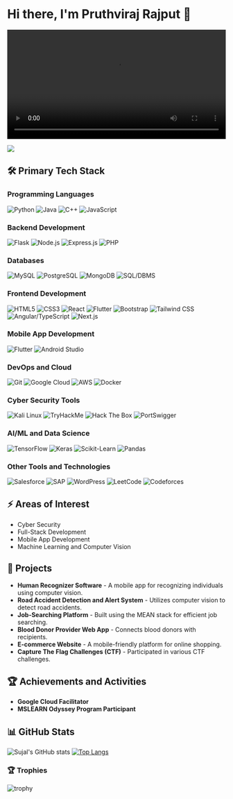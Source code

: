 # Hi there, I'm Pruthviraj Rajput 👋
<p align="center">
  <video align="center" loop width=100% src="https://github.com/Sujalsinh12345/Sujalsinh12345/assets/91388825/32ba355f-583d-4e99-ba1d-364e51bc0bd6"></video> 
</p>

![](https://komarev.com/ghpvc/?username=Sujalsinh12345)

## 🛠 Primary Tech Stack

### Programming Languages
![Python](https://img.shields.io/badge/Python-FFD43B?style=for-the-badge&logo=python&logoColor=blue)
![Java](https://img.shields.io/badge/Java-007396?style=for-the-badge&logo=java&logoColor=white)
![C++](https://img.shields.io/badge/C++-00599C?style=for-the-badge&logo=cplusplus&logoColor=white)
![JavaScript](https://img.shields.io/badge/JavaScript-F7DF1E?style=for-the-badge&logo=javascript&logoColor=black)

### Backend Development
![Flask](https://img.shields.io/badge/Flask-000000?style=for-the-badge&logo=flask&logoColor=white)
![Node.js](https://img.shields.io/badge/Node.js-339933?style=for-the-badge&logo=nodedotjs&logoColor=white) 
![Express.js](https://img.shields.io/badge/Express.js-000000?style=for-the-badge&logo=express&logoColor=white)
![PHP](https://img.shields.io/badge/PHP-777BB4?style=for-the-badge&logo=php&logoColor=white)

### Databases
![MySQL](https://img.shields.io/badge/MySQL-4479A1?style=for-the-badge&logo=mysql&logoColor=white)
![PostgreSQL](https://img.shields.io/badge/PostgreSQL-336791?style=for-the-badge&logo=postgresql&logoColor=white)
![MongoDB](https://img.shields.io/badge/MongoDB-4EA94B?style=for-the-badge&logo=mongodb&logoColor=white)
![SQL/DBMS](https://img.shields.io/badge/SQL-005C84?style=for-the-badge&logo=database&logoColor=white)

### Frontend Development
![HTML5](https://img.shields.io/badge/HTML5-E34F26?style=for-the-badge&logo=html5&logoColor=white) 
![CSS3](https://img.shields.io/badge/CSS3-1572B6?style=for-the-badge&logo=css3&logoColor=white)
![React](https://img.shields.io/badge/React-20232A?style=for-the-badge&logo=react&logoColor=61DAFB)
![Flutter](https://img.shields.io/badge/Flutter-02569B?style=for-the-badge&logo=flutter&logoColor=white) 
![Bootstrap](https://img.shields.io/badge/Bootstrap-563D7C?style=for-the-badge&logo=bootstrap&logoColor=white) 
![Tailwind CSS](https://img.shields.io/badge/Tailwind_CSS-38B2AC?style=for-the-badge&logo=tailwind-css&logoColor=white)
![Angular/TypeScript](https://img.shields.io/badge/Angular_TypeScript-DD0031?style=for-the-badge&logo=angular&logoColor=white)
![Next.js](https://img.shields.io/badge/Next.js-000000?style=for-the-badge&logo=nextdotjs&logoColor=white)

### Mobile App Development
![Flutter](https://img.shields.io/badge/Flutter-02569B?style=for-the-badge&logo=flutter&logoColor=white)
![Android Studio](https://img.shields.io/badge/Android_Studio-3DDC84?style=for-the-badge&logo=android-studio&logoColor=white)

### DevOps and Cloud
![Git](https://img.shields.io/badge/Git-F05032?style=for-the-badge&logo=git&logoColor=white)
![Google Cloud](https://img.shields.io/badge/Google_Cloud-4285F4?style=for-the-badge&logo=google-cloud&logoColor=white)
![AWS](https://img.shields.io/badge/Amazon_AWS-232F3E?style=for-the-badge&logo=amazon-aws&logoColor=white)
![Docker](https://img.shields.io/badge/Docker-2496ED?style=for-the-badge&logo=docker&logoColor=white)

### Cyber Security Tools
![Kali Linux](https://img.shields.io/badge/Kali_Linux-557C94?style=for-the-badge&logo=kalilinux&logoColor=white)
![TryHackMe](https://img.shields.io/badge/TryHackMe-212C42?style=for-the-badge&logo=tryhackme&logoColor=white)
![Hack The Box](https://img.shields.io/badge/Hack_The_Box-9FEF00?style=for-the-badge&logo=hack-the-box&logoColor=black)
![PortSwigger](https://img.shields.io/badge/PortSwigger-B70000?style=for-the-badge&logo=portswigger&logoColor=white)

### AI/ML and Data Science
![TensorFlow](https://img.shields.io/badge/TensorFlow-FF6F00?style=for-the-badge&logo=tensorflow&logoColor=white)
![Keras](https://img.shields.io/badge/Keras-D00000?style=for-the-badge&logo=keras&logoColor=white)
![Scikit-Learn](https://img.shields.io/badge/Scikit_Learn-F7931E?style=for-the-badge&logo=scikit-learn&logoColor=white)
![Pandas](https://img.shields.io/badge/Pandas-150458?style=for-the-badge&logo=pandas&logoColor=white)

### Other Tools and Technologies
![Salesforce](https://img.shields.io/badge/Salesforce-00A1E0?style=for-the-badge&logo=salesforce&logoColor=white)
![SAP](https://img.shields.io/badge/SAP-0FAAFF?style=for-the-badge&logo=sap&logoColor=white) 
![WordPress](https://img.shields.io/badge/WordPress-21759B?style=for-the-badge&logo=wordpress&logoColor=white)
![LeetCode](https://img.shields.io/badge/LeetCode-FFA116?style=for-the-badge&logo=leetcode&logoColor=white)
![Codeforces](https://img.shields.io/badge/Codeforces-1F8ACB?style=for-the-badge&logo=codeforces&logoColor=white)

## ⚡ Areas of Interest
- Cyber Security
- Full-Stack Development
- Mobile App Development
- Machine Learning and Computer Vision

## 🌟 Projects
- **Human Recognizer Software** - A mobile app for recognizing individuals using computer vision.
- **Road Accident Detection and Alert System** - Utilizes computer vision to detect road accidents.
- **Job-Searching Platform** - Built using the MEAN stack for efficient job searching.
- **Blood Donor Provider Web App** - Connects blood donors with recipients.
- **E-commerce Website** - A mobile-friendly platform for online shopping.
- **Capture The Flag Challenges (CTF)** - Participated in various CTF challenges.

## 🏆 Achievements and Activities
- **Google Cloud Facilitator**
- **MSLEARN Odyssey Program Participant**

## 📊 GitHub Stats

![Sujal's GitHub stats](https://github-readme-stats.vercel.app/api?username=Sujalsinh12345&show_icons=true&theme=radical)
[![Top Langs](https://github-readme-stats.vercel.app/api/top-langs/?username=Sujalsinh12345&layout=compact&theme=radical)](https://github.com/anuraghazra/github-readme-stats)

### 🏆 Trophies
![trophy](https://github-profile-trophy.vercel.app/?username=Sujalsinh12345&theme=onedark)
